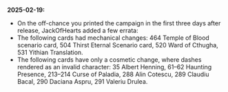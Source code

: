 **2025-02-19:**
  - On the off-chance you printed the campaign in the first three days after release, JackOfHearts added a few errata:
  - The following cards had mechanical changes: 464 Temple of Blood scenario card, 504 Thirst Eternal Scenario card, 520 Ward of Cthugha, 531 Yithian Translation.
  - The following cards have only a cosmetic change, where dashes rendered as an invalid character: 35 Albert Henning, 61–62 Haunting Presence, 213–214 Curse of Paladia, 288 Alin Cotescu, 289 Claudiu Bacal, 290 Daciana Aspru, 291 Valeriu Drulea.
